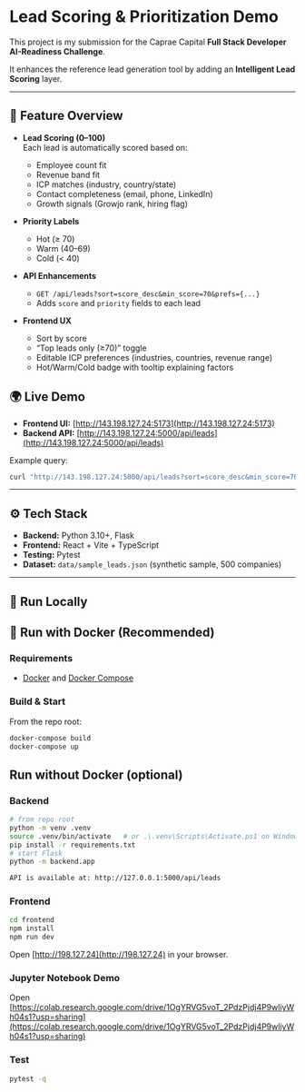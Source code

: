 # Lead Scoring & Prioritization Demo

This project is my submission for the Caprae Capital **Full Stack Developer AI-Readiness Challenge**.

It enhances the reference lead generation tool by adding an **Intelligent Lead Scoring** layer.

---

## 🌟 Feature Overview

- **Lead Scoring (0–100)**  
  Each lead is automatically scored based on:
  - Employee count fit  
  - Revenue band fit  
  - ICP matches (industry, country/state)  
  - Contact completeness (email, phone, LinkedIn)  
  - Growth signals (Growjo rank, hiring flag)

- **Priority Labels**  
  - Hot (≥ 70)  
  - Warm (40–69)  
  - Cold (< 40)

- **API Enhancements**  
  - `GET /api/leads?sort=score_desc&min_score=70&prefs={...}`  
  - Adds `score` and `priority` fields to each lead

- **Frontend UX**  
  - Sort by score  
  - “Top leads only (≥70)” toggle  
  - Editable ICP preferences (industries, countries, revenue range)  
  - Hot/Warm/Cold badge with tooltip explaining factors



## 🌍 Live Demo

- **Frontend UI:** [http://143.198.127.24:5173](http://143.198.127.24:5173)  
- **Backend API:** [http://143.198.127.24:5000/api/leads](http://143.198.127.24:5000/api/leads)

Example query:
```bash
curl "http://143.198.127.24:5000/api/leads?sort=score_desc&min_score=70" | jq
```

---

## ⚙️ Tech Stack

- **Backend:** Python 3.10+, Flask  
- **Frontend:** React + Vite + TypeScript  
- **Testing:** Pytest  
- **Dataset:** `data/sample_leads.json` (synthetic sample, 500 companies)

---

## 🚀 Run Locally

## 🐳 Run with Docker (Recommended)

### Requirements
- [Docker](https://www.docker.com/) and [Docker Compose](https://docs.docker.com/compose/)

### Build & Start
From the repo root:
```bash
docker-compose build
docker-compose up
```
## Run without Docker (optional)

### Backend
```bash
# from repo root
python -m venv .venv
source .venv/bin/activate   # or .\.venv\Scripts\Activate.ps1 on Windows
pip install -r requirements.txt
# start Flask
python -m backend.app

API is available at: http://127.0.0.1:5000/api/leads
```

### Frontend
```bash
cd frontend
npm install
npm run dev
```

Open [http://198.127.24](http://198.127.24) in your browser.

### Jupyter Notebook Demo 
Open [https://colab.research.google.com/drive/1OgYRVG5voT_2PdzPjdj4P9wliyWh04s1?usp=sharing](https://colab.research.google.com/drive/1OgYRVG5voT_2PdzPjdj4P9wliyWh04s1?usp=sharing)

### Test
```bash
pytest -q
```

